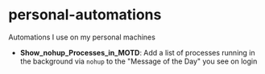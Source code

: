 # personal-automations
Automations I use on my personal machines

* **Show_nohup_Processes_in_MOTD**: Add a list of processes running in the background via `nohup` to the "Message of the Day" you see on login
